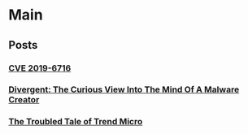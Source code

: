 # Main
## Posts
### [CVE 2019-6716](Posts/cve_2019-6716.md)
### [Divergent: The Curious View Into The Mind Of A Malware Creator](divergent_malware_analysis.md)
### [The Troubled Tale of Trend Micro](Bypassing_Trend_Micro_Apex_One.md)
